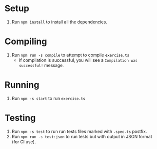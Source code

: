 # Setup

1. Run `npm install` to install all the dependencies.

# Compiling

1. Run `npm run -s compile` to attempt to compile `exercise.ts`
    * If compilation is successful, you will see a `Compilation was successful!` message.

# Running

1. Run `npm -s start` to run `exercise.ts`

# Testing 

1. Run `npm -s test` to run run tests files marked with `.spec.ts` postfix.
2. Run `npm run -s test:json` to run tests but with output in JSON format (for CI use).